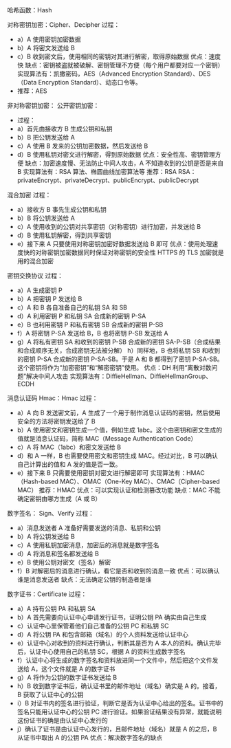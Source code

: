 哈希函数：Hash

对称密钥加密：Cipher、Decipher
过程：

- a）A 使用密钥加密数据
- b）A 将密文发送给 B
- c）B 收到密文后，使用相同的密钥对其进行解密，取得原始数据
  优点：速度快
  缺点：密钥被盗就被破解、密钥管理不方便（每个用户都要对应一个密钥）
  实现算法有：凯撒密码，AES（Advanced Encryption Standard）、DES（Data Encryption Standard）、动态口令等。
- 推荐：AES

非对称密钥加密：
公开密钥加密：

- 过程：
- a）首先由接收方 B 生成公钥和私钥
- b）B 把公钥发送给 A
- c）A 使用 B 发来的公钥加密数据，然后发送给 B
- d）B 使用私钥对密文进行解密，得到原始数据
  优点：安全性高、密钥管理方便
  缺点：加密速度慢、无法防止中间人攻击，A 不知道收到的公钥是否是来自 B
  实现算法有：RSA 算法、椭圆曲线加密算法等
  推荐：RSA
  RSA：privateEncrypt、privateDecrypt、publicEncrypt、publicDecrypt

混合加密
过程：

- a）接收方 B 事先生成公钥和私钥
- b）B 将公钥发送给 A
- c）A 使用收到的公钥对共享密钥（对称密钥）进行加密，并发送给 B
- d）B 使用私钥解密，得到共享密钥
- e）接下来 A 只要使用对称密钥加密好数据发送给 B 即可
  优点：使用处理速度快的对称密钥加密数据同时保证对称密钥的安全性
  HTTPS 的 TLS 加密就是用的混合加密

密钥交换协议
过程：

- a）A 生成密钥 P
- b）A 把密钥 P 发送给 B
- c）A 和 B 各自准备自己的私钥 SA 和 SB
- d）A 利用密钥 P 和私钥 SA 合成新的密钥 P-SA
- e）B 也利用密钥 P 和私有密钥 SB 合成新的密钥 P-SB
- f）A 将密钥 P-SA 发送给 B，B 也将密钥 P-SB 发送给 A
- g）A 将私有密钥 SA 和收到的密钥 P-SB 合成新的密钥 SA-P-SB（合成结果和合成顺序无关，合成密钥无法被分解）
  h）同样地，B 也将私钥 SB 和收到的密钥 P-SA 合成新的密钥 P-SA-SB。于是 A 和 B 都得到了密钥 P-SA-SB。这个密钥将作为“加密密钥”和“解密密钥”使用。
  优点：DH 利用“离散对数问题”解决中间人攻击
  实现算法有：DiffieHellman、DiffieHellmanGroup、ECDH

消息认证码 Hmac：Hmac
过程：

- a）A 向 B 发送密文前，A 生成了一个用于制作消息认证码的密钥，然后使用安全的方法将密钥发送给了 B
- b）A 使用密文和密钥生成一个值，例如生成 1abc。这个由密钥和密文生成的值就是消息认证码，简称 MAC（Message Authentication Code）
- c）A 将 MAC（1abc）和密文发送给 B
- d）和 A 一样，B 也需要使用密文和密钥生成 MAC。经过对比，B 可以确认自己计算出的值和 A 发的值是否一致。
- e）接下来 B 只需要使用密钥对密文进行解密即可
  实现算法有：HMAC（Hash-based MAC）、OMAC（One-Key MAC）、CMAC（Cipher-based MAC）
  推荐：HMAC
  优点：可以实现认证和检测篡改功能
  缺点：MAC 不能确定密钥由哪方生成（A 或 B）

数字签名： Sign、Verify
过程：

- a）消息发送者 A 准备好需要发送的消息、私钥和公钥
- b）A 将公钥发送给 B
- c）A 使用私钥加密消息，加密后的消息就是数字签名
- d）A 将消息和签名都发送给 B
- e）B 使用公钥对密文（签名）解密
- f）B 对解密后的消息进行确认，看它是否和收到的消息一致
  优点：可以确认谁是消息发送者
  缺点：无法确定公钥的制造者是谁

数字证书：Certificate
过程：

- a）A 持有公钥 PA 和私钥 SA
- b）A 首先需要向认证中心申请发行证书，证明公钥 PA 确实由自己生成
- c）认证中心里保管着他们自己准备的公钥 PC 和私钥 SC
- d）A 将公钥 PA 和包含邮箱（域名）的个人资料发送给认证中心
- e）认证中心对收到的资料进行确认，判断其是否为 A 本人的资料。确认完毕后，认证中心使用自己的私钥 SC，根据 A 的资料生成数字签名
- f）认证中心将生成的数字签名和资料放进同一个文件中，然后把这个文件发送给 A，这个文件就是 A 的数字证书
- g）A 将作为公钥的数字证书发送给 B
- h）B 收到数字证书后，确认证书里的邮件地址（域名）确实是 A 的。接着，B 获取了认证中心的公钥
- i）B 对证书内的签名进行验证，判断它是否为认证中心给出的签名。证书中的签名只能用认证中心的公钥 PC 进行验证。如果验证结果没有异常，就能说明这份证书的确是由认证中心发行的
- j）确认了证书是由认证中心发行的，且邮件地址（域名）就是 A 的之后，B 从证书中取出 A 的公钥 PA
  优点：解决数字签名的缺点
